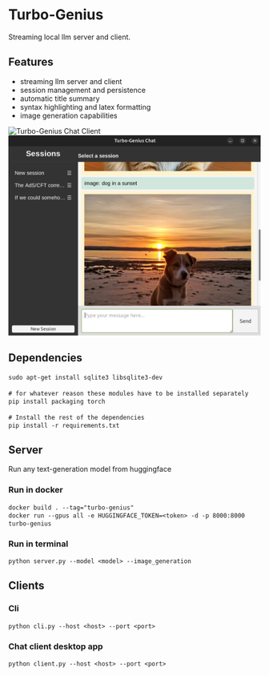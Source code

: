 # Turbo-Genius
Streaming local llm server and client.

## Features
 - streaming llm server and client
 - session management and persistence
 - automatic title summary
 - syntax highlighting and latex formatting
 - image generation capabilities

![Turbo-Genius Chat Client](assets/chat_client.gif)
![Image capabilities](assets/image_capability.png)

## Dependencies
    sudo apt-get install sqlite3 libsqlite3-dev

    # for whatever reason these modules have to be installed separately
    pip install packaging torch

    # Install the rest of the dependencies
    pip install -r requirements.txt

## Server
Run any text-generation model from huggingface

### Run in docker
    docker build . --tag="turbo-genius"
    docker run --gpus all -e HUGGINGFACE_TOKEN=<token> -d -p 8000:8000 turbo-genius

### Run in terminal
    python server.py --model <model> --image_generation

## Clients

### Cli
    python cli.py --host <host> --port <port>

### Chat client desktop app
    python client.py --host <host> --port <port>
